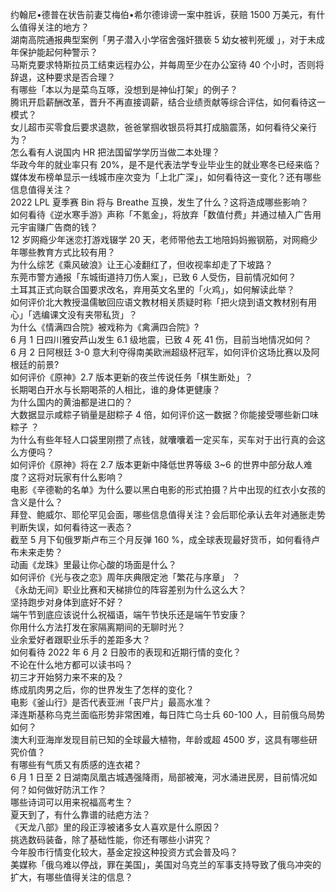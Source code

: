 约翰尼•德普在状告前妻艾梅伯•希尔德诽谤一案中胜诉，获赔 1500 万美元，有什么值得关注的地方？  
湖南高院通报典型案例「男子潜入小学宿舍强奸猥亵 5 幼女被判死缓 」，对于未成年保护能起何种警示？  
马斯克要求特斯拉员工结束远程办公，并每周至少在办公室待 40 个小时，否则将辞退，这种要求是否合理？  
有哪些「本以为是菜鸟互啄，没想到是神仙打架」的例子？  
腾讯开启薪酬改革，晋升不再直接调薪，结合业绩贡献等综合评估，如何看待这一模式？  
女儿超市买零食后要求退款，爸爸掌掴收银员将其打成脑震荡，如何看待父亲行为？  
怎么看有人说国内 HR 把法国留学学历当做二本处理？  
华政今年的就业率只有 20%，是不是代表法学专业毕业生的就业寒冬已经来临？  
媒体发布榜单显示一线城市座次变为「上北广深」，如何看待这一变化？还有哪些信息值得关注？  
2022 LPL 夏季赛 Bin 将与 Breathe 互换，发生了什么？这将造成哪些影响？  
如何看待《逆水寒手游》声称「不氪金」，将放弃「数值付费」并通过植入广告用元宇宙赚广告商的钱？  
12 岁网瘾少年迷恋打游戏辍学 20 天，老师带他去工地陪妈妈搬钢筋，对网瘾少年哪些教育方式比较有用？  
为什么综艺《乘风破浪》让王心凌翻红了，但收视率却走了下坡路？  
东莞市警方通报「东城街道持刀伤人案」，已致 6 人受伤，目前情况如何？  
土耳其正式向联合国要求改名，弃用英文名里的「火鸡」，如何解读此举？  
如何评价北大教授温儒敏回应语文教材相关质疑时称「把火烧到语文教材别有用心」「选编课文没有夹带私货」？  
为什么《情满四合院》被戏称为《禽满四合院》?  
6 月 1 日四川雅安芦山发生 6.1 级地震，已致 4 死 41 伤，目前当地情况如何？  
6 月 2 日阿根廷 3-0 意大利夺得南美欧洲超级杯冠军，如何评价这场比赛以及阿根廷的前景?  
如何评价《原神》2.7 版本更新的夜兰传说任务「棋生断处」？  
长期喝白开水与长期喝茶的人相比，谁的身体更健康？  
为什么国内的黄油都是进口的？  
大数据显示咸粽子销量是甜粽子 4 倍，如何评价这一数据？你能接受哪些新口味粽子 ？  
为什么有些年轻人口袋里刚攒了点钱，就囔囔着一定买车，买车对于出行真的会这么方便吗？  
如何评价《原神》将在 2.7 版本更新中降低世界等级 3~6 的世界中部分敌人难度？这将对玩家有什么影响？  
电影《辛德勒的名单》为什么要以黑白电影的形式拍摄？片中出现的红衣小女孩的含义是什么？  
拜登、鲍威尔、耶伦罕见会面，哪些信息值得关注？会后耶伦承认去年对通胀走势判断失误，如何看待这一表态？  
截至 5 月下旬俄罗斯卢布三个月反弹 160 %，成全球表现最好货币，如何看待卢布未来走势？  
动画《龙珠》里最让你心酸的场面是什么？  
如何评价《光与夜之恋》周年庆典限定池「繁花与序章」 ？  
《永劫无间》职业比赛和天梯排位的阵容差别为什么这么大？  
坚持跑步对身体到底好不好？  
端午节到底应该说什么祝福语，端午节快乐还是端午节安康？  
你用什么方法打发在家隔离期间的无聊时光？  
业余爱好者跟职业乐手的差距多大？  
如何看待 2022 年 6 月 2 日股市的表现和近期行情的变化？  
不论在什么地方都可以读书吗？  
初三才开始努力来不来的及？  
练成肌肉男之后，你的世界发生了怎样的变化？  
电影《釜山行》是否代表亚洲「丧尸片」最高水准？  
泽连斯基称乌克兰面临形势非常困难，每日阵亡乌士兵 60-100 人，目前俄乌局势如何？  
澳大利亚海岸发现目前已知的全球最大植物，年龄或超 4500 岁，这具有哪些研究价值？  
有哪些有气质又有质感的连衣裙？  
6 月 1 日至 2 日湖南凤凰古城遇强降雨，局部被淹，河水涌进民房，目前情况如何？如何做好防汛工作？  
哪些诗词可以用来祝福高考生？  
夏天到了，有什么靠谱的祛疤方法？  
《天龙八部》里的段正淳被诸多女人喜欢是什么原因？  
挑选数码装备，除了基础性能，你还有哪些小讲究？  
今年股市行情变化较大，基金定投这种投资方式会普及吗？  
美媒称「俄乌难以停战，罪在美国」，美国对乌克兰的军事支持导致了俄乌冲突的扩大，有哪些值得关注的信息？  
